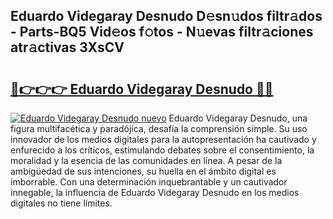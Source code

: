 ## Eduardo Videgaray Desnudo D𝚎sn𝚞dos filtr𝚊dos - Parts-BQ5 Vid𝚎os f𝚘tos - N𝚞evas filtr𝚊ciones atr𝚊ctivas 3XsCV

# <h2><a href="http://mb6rey.tromn.icu/?c=Eduardo+Videgaray+Desnudo">🔗👉👉👉 Eduardo Videgaray Desnudo 🔗🔗</a></h2>

[![Eduardo Videgaray Desnudo nuevo](https://i.imgur.com/pEAQMta.gif)](http://mb6rey.tromn.icu/?c=Eduardo+Videgaray+Desnudo)
Eduardo Videgaray Desnudo, una figura multifacética y paradójica, desafía la comprensión simple. Su uso innovador de los medios digitales para la autopresentación ha cautivado y enfurecido a los críticos, estimulando debates sobre el consentimiento, la moralidad y la esencia de las comunidades en línea. A pesar de la ambigüedad de sus intenciones, su huella en el ámbito digital es imborrable. Con una determinación inquebrantable y un cautivador innegable, la influencia de Eduardo Videgaray Desnudo en los medios digitales no tiene límites.
